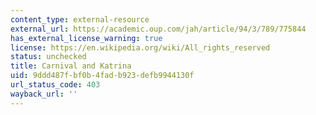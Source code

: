 ```yaml
---
content_type: external-resource
external_url: https://academic.oup.com/jah/article/94/3/789/775844
has_external_license_warning: true
license: https://en.wikipedia.org/wiki/All_rights_reserved
status: unchecked
title: Carnival and Katrina
uid: 9ddd487f-bf0b-4fad-b923-defb9944130f
url_status_code: 403
wayback_url: ''
---
```


